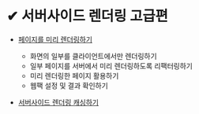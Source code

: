# ✔ 서버사이드 렌더링 고급편

- [페이지를 미리 렌더링하기](./ssr_prerender.md)

  - 화면의 일부를 클라이언트에서만 렌더링하기
  - 일부 페이지를 서버에서 미리 렌더링하도록 리팩터링하기
  - 미리 렌더링한 페이지 활용하기
  - 웹팩 설정 및 결과 확인하기

- [서버사이드 렌더링 캐싱하기](./ssr_caching.md)
